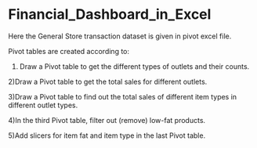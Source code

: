 # Financial_Dashboard_in_Excel

Here the General Store transaction dataset is given in pivot excel file.

Pivot tables are created according to:
 
  1) Draw a Pivot table to get the different types of outlets and their counts.
  
  2)Draw a Pivot table to get the total sales for different outlets.
 
  3)Draw a Pivot table to find out the total sales of different item types in different outlet types.
  
  4)In the third Pivot table, filter out (remove) low-fat products.
  
  5)Add slicers for item fat and item type in the last Pivot table.
